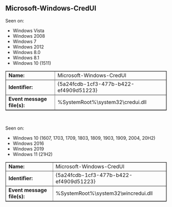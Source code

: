 ## Microsoft-Windows-CredUI

Seen on:
* Windows Vista
* Windows 2008
* Windows 7
* Windows 2012
* Windows 8.0
* Windows 8.1
* Windows 10 (1511)

<table border="1" class="docutils">
  <tbody>
    <tr>
      <td><b>Name:</b></td>
      <td>Microsoft-Windows-CredUI</td>
    </tr>
    <tr>
      <td><b>Identifier:</b></td>
      <td>{5a24fcdb-1cf3-477b-b422-ef4909d51223}</td>
    </tr>
    <tr>
      <td><b>Event message file(s):</b></td>
      <td>%SystemRoot%\system32\credui.dll</td>
    </tr>
  </tbody>
</table>

&nbsp;

Seen on:
* Windows 10 (1607, 1703, 1709, 1803, 1809, 1903, 1909, 2004, 20H2)
* Windows 2016
* Windows 2019
* Windows 11 (21H2)

<table border="1" class="docutils">
  <tbody>
    <tr>
      <td><b>Name:</b></td>
      <td>Microsoft-Windows-CredUI</td>
    </tr>
    <tr>
      <td><b>Identifier:</b></td>
      <td>{5a24fcdb-1cf3-477b-b422-ef4909d51223}</td>
    </tr>
    <tr>
      <td><b>Event message file(s):</b></td>
      <td>%SystemRoot%\system32\wincredui.dll</td>
    </tr>
  </tbody>
</table>

&nbsp;

